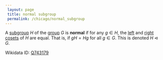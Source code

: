 ```yaml
---
 layout: page
 title: normal subgroup
 permalink: /chicago/normal_subgroup
---
```


A [subgroup](https://mathgloss.github.io/MathGloss/subgroup) $H$ of the [group](https://mathgloss.github.io/MathGloss/group) $G$ is **normal** if for any $g \in H$, the [left](https://mathgloss.github.io/MathGloss/left_coset) and [right cosets](https://mathgloss.github.io/MathGloss/right_coset) of $H$ are equal. That is, if $gH = Hg$ for all $g \in G$. This is denoted $H\triangleleft G$.

Wikidata ID: [Q743179](https://www.wikidata.org/wiki/Q743179)